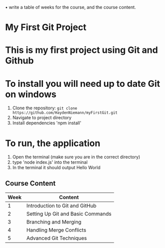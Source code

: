 • write a table of weeks for the course, and the course content.
# My First Git Project #

# This is my first project using Git and Github #

# To install you will need up to date Git on windows #
  1. Clone the repository: `git clone https://github.com/HaydenNiemann/myFirstGit.git`
  2. Navigate to project directory
  3. Install dependencies 'npm install'

# To run, the application #
  1. Open the terminal (make sure you are in the correct directory)
  2. type 'node index.js' into the terminal
  3. In the terminal it should output Hello World

## Course Content
| Week | Content                          |
|------|----------------------------------|
| 1    | Introduction to Git and GitHub   |
| 2    | Setting Up Git and Basic Commands|
| 3    | Branching and Merging            |
| 4    | Handling Merge Conflicts         |
| 5    | Advanced Git Techniques          |
